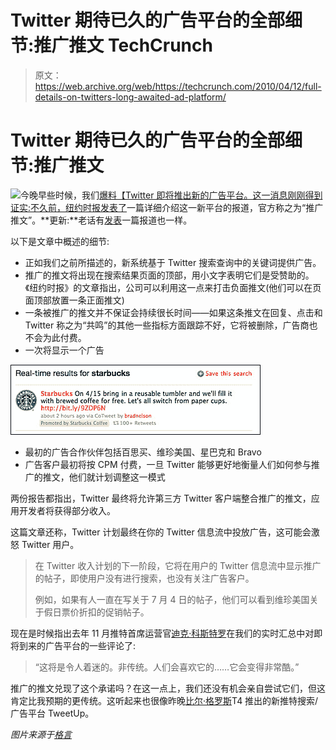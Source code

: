 # Twitter 期待已久的广告平台的全部细节:推广推文 TechCrunch

> 原文：<https://web.archive.org/web/https://techcrunch.com/2010/04/12/full-details-on-twitters-long-awaited-ad-platform/>

# Twitter 期待已久的广告平台的全部细节:推广推文

![](img/56ead000ef0d7c81e151281888161142.png)今晚早些时候，我们[爆料【Twitter 即将推出新的广告平台。这一消息刚刚得到证实:不久前，纽约时报](https://web.archive.org/web/20221206102918/https://beta.techcrunch.com/2010/04/12/source-twitters-ad-platform-launches-tonight/)[发表了](https://web.archive.org/web/20221206102918/http://www.nytimes.com/2010/04/13/technology/internet/13twitter.html?ref=business)一篇详细介绍这一新平台的报道，官方称之为“推广推文”。**更新:**老话有[发表](https://web.archive.org/web/20221206102918/http://adage.com/digiconf10/article?article_id=143237)一篇报道也一样。

以下是文章中概述的细节:

*   正如我们之前所描述的，新系统基于 Twitter 搜索查询中的关键词提供广告。
*   推广的推文将出现在搜索结果页面的顶部，用小文字表明它们是受赞助的。《纽约时报》的文章指出，公司可以利用这一点来打击负面推文(他们可以在页面顶部放置一条正面推文)
*   一条被推广的推文并不保证会持续很长时间——如果这条推文在回复、点击和 Twitter 称之为“共鸣”的其他一些指标方面跟踪不好，它将被删除，广告商也不会为此付费。
*   一次将显示一个广告

![](img/5700695d8114513336c1d43aa480ef69.png)

*   最初的广告合作伙伴包括百思买、维珍美国、星巴克和 Bravo
*   广告客户最初将按 CPM 付费，一旦 Twitter 能够更好地衡量人们如何参与推广的推文，他们就计划调整这一模式

两份报告都指出，Twitter 最终将允许第三方 Twitter 客户端整合推广的推文，应用开发者将获得部分收入。

这篇文章还称，Twitter 计划最终在你的 Twitter 信息流中投放广告，这可能会激怒 Twitter 用户。

> 在 Twitter 收入计划的下一阶段，它将在用户的 Twitter 信息流中显示推广的帖子，即使用户没有进行搜索，也没有关注广告客户。
> 
> 例如，如果有人一直在写关于 7 月 4 日的帖子，他们可以看到维珍美国关于假日票价折扣的促销帖子。

现在是时候指出去年 11 月推特首席运营官[迪克·科斯特罗](https://web.archive.org/web/20221206102918/http://www.crunchbase.com/person/dick-costolo)在我们的实时汇总中对即将到来的广告平台的一些评论了:

> “这将是令人着迷的。非传统。人们会喜欢它的……它会变得非常酷。”

推广的推文兑现了这个承诺吗？在这一点上，我们还没有机会亲自尝试它们，但这肯定比我预期的更传统。这听起来也很像昨晚[比尔·格罗斯](https://web.archive.org/web/20221206102918/http://www.crunchbase.com/person/bill-gross)T4 推出的新推特搜索/广告平台 TweetUp。

*图片来源于[格言](https://web.archive.org/web/20221206102918/http://adage.com/digiconf10/article?article_id=143237)*